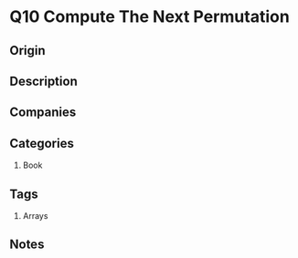 # Q10 Compute The Next Permutation

## Origin

## Description

## Companies

## Categories

1. Book

## Tags

1. Arrays

## Notes